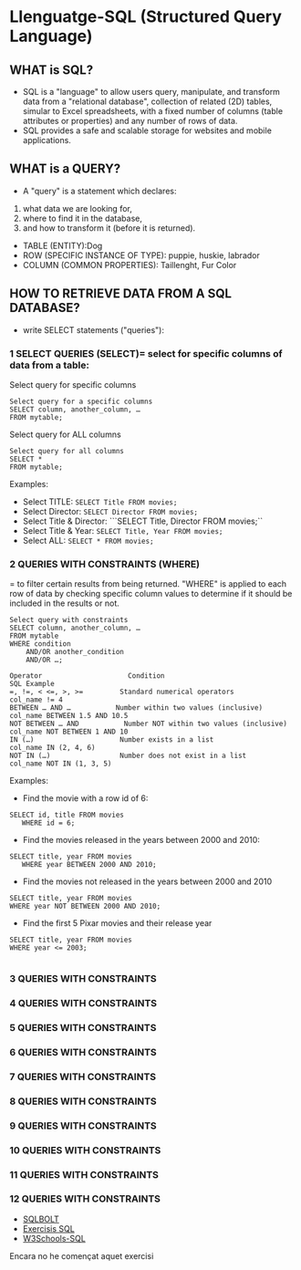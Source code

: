 # Llenguatge-SQL (Structured Query Language)

## WHAT is SQL?
- SQL is a "language" to allow users query, manipulate, and transform data from a "relational database", collection of related (2D) tables, simular to Excel spreadsheets, with a fixed number of columns (table attributes or properties) and any number of rows of data.
- SQL provides a safe and scalable storage for websites and mobile applications.

## WHAT is a QUERY?
- A "query" is a statement which declares:
1) what data we are looking for, 
2) where to find it in the database, 
3) and how to transform it (before it is returned).

- TABLE (ENTITY):Dog
- ROW (SPECIFIC INSTANCE OF TYPE): puppie, huskie, labrador
- COLUMN (COMMON PROPERTIES): Taillenght, Fur Color

## HOW TO RETRIEVE DATA FROM A SQL DATABASE? 
-  write SELECT statements ("queries"):

### 1 SELECT QUERIES (SELECT)= select for specific columns of data from a table:
 
Select query for specific columns
```
Select query for a specific columns
SELECT column, another_column, …
FROM mytable;
```
Select query for ALL columns
```
Select query for all columns
SELECT * 
FROM mytable;
```
Examples: 
- Select TITLE: ```SELECT Title FROM movies;```
- Select Director: ```SELECT Director FROM movies;```
- Select Title & Director: ```SELECT Title, Director FROM movies;``
- Select Title & Year: ```SELECT Title, Year FROM movies;```
- Select ALL: ```SELECT * FROM movies;```

### 2 QUERIES WITH CONSTRAINTS (WHERE)
= to filter certain results from being returned.
"WHERE" is applied to each row of data by checking specific column values to determine if it should be included in the results or not.
```
Select query with constraints
SELECT column, another_column, …
FROM mytable
WHERE condition
    AND/OR another_condition
    AND/OR …;
 ```

```
Operator	                 Condition	                               SQL Example
=, !=, < <=, >, >=	       Standard numerical operators	            col_name != 4
BETWEEN … AND …	          Number within two values (inclusive)	    col_name BETWEEN 1.5 AND 10.5
NOT BETWEEN … AND        	Number NOT within two values (inclusive)	col_name NOT BETWEEN 1 AND 10
IN (…)	                   Number exists in a list	                 col_name IN (2, 4, 6)
NOT IN (…)	               Number does not exist in a list	         col_name NOT IN (1, 3, 5)
```

Examples: 
- Find the movie with a row id of 6: 
```
SELECT id, title FROM movies 
   WHERE id = 6;
```
- Find the movies released in the years between 2000 and 2010:
```
SELECT title, year FROM movies
   WHERE year BETWEEN 2000 AND 2010;
```
- Find the movies not released in the years between 2000 and 2010
```
SELECT title, year FROM movies
WHERE year NOT BETWEEN 2000 AND 2010;
```
- Find the first 5 Pixar movies and their release year
```
SELECT title, year FROM movies
WHERE year <= 2003;
```

```

```


### 3 QUERIES WITH CONSTRAINTS

### 4 QUERIES WITH CONSTRAINTS

### 5 QUERIES WITH CONSTRAINTS

### 6 QUERIES WITH CONSTRAINTS

### 7 QUERIES WITH CONSTRAINTS

### 8 QUERIES WITH CONSTRAINTS

### 9 QUERIES WITH CONSTRAINTS

### 10 QUERIES WITH CONSTRAINTS

### 11 QUERIES WITH CONSTRAINTS

### 12 QUERIES WITH CONSTRAINTS

- [SQLBOLT](https://sqlbolt.com/)
- [Exercisis SQL](https://josejuansanchez.org/bd/ejercicios-consultas-sql/index.html#ejercicios.-realizaci%C3%B3n-de-consultas-sql)
- [W3Schools-SQL](https://www.w3schools.com/sql/default.asp)

Encara no he començat aquet exercisi


